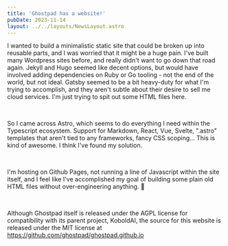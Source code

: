 ```yaml
---
title: 'Ghostpad has a website!'
pubDate: 2023-11-14
layout: ../../layouts/NewsLayout.astro
---
```


I wanted to build a minimalistic static site that could be broken up into reusable parts, and I was worried that it might be a huge pain. I've built many Wordpress sites before, and really didn't want to go down that road again. Jekyll and Hugo seemed like decent options, but would have involved adding dependencies on Ruby or Go tooling - not the end of the world, but not ideal. Gatsby seemed to be a bit heavy-duty for what I'm trying to accomplish, and they aren't subtle about their desire to sell me cloud services. I'm just trying to spit out some HTML files here.

&nbsp;

So I came across Astro, which seems to do everything I need within the Typescript ecosystem. Support for Markdown, React, Vue, Svelte, ".astro" templates that aren't tied to any frameworks, fancy CSS scoping... This is kind of awesome. I think I've found my solution.

&nbsp;

I'm hosting on Github Pages, not running a line of Javascript within the site itself, and I feel like I've accomplished my goal of building some plain old HTML files without over-engineering anything. 🎉

&nbsp;

Although Ghostpad itself is released under the AGPL license for compatibility with its parent project, KoboldAI, the source for this website is released under the MIT license at https://github.com/ghostpad/ghostpad.github.io